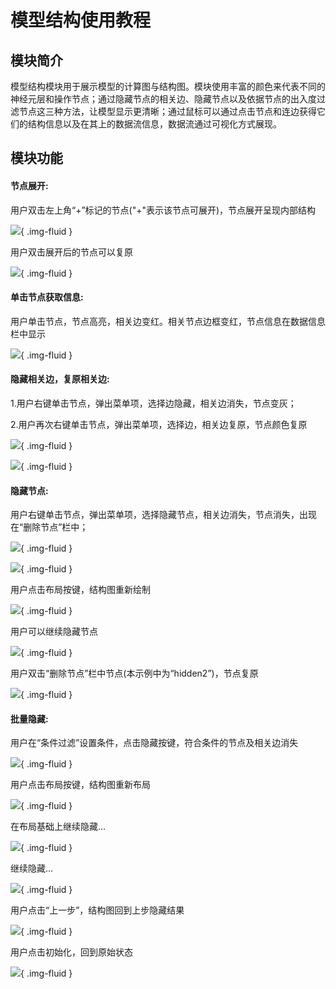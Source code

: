 # 模型结构使用教程
## 模块简介
模型结构模块用于展示模型的计算图与结构图。模块使用丰富的颜色来代表不同的神经元层和操作节点；通过隐藏节点的相关边、隐藏节点以及依据节点的出入度过滤节点这三种方法，让模型显示更清晰；通过鼠标可以通过点击节点和连边获得它们的结构信息以及在其上的数据流信息，数据流通过可视化方式展现。

## 模块功能

#### 节点展开:

用户双击左上角“+”标记的节点("+"表示该节点可展开)，节点展开呈现内部结构

![](./images/graph/graphSelect.png){ .img-fluid }

用户双击展开后的节点可以复原

![](./images/graph/graphExpand.png){ .img-fluid }

#### 单击节点获取信息:

用户单击节点，节点高亮，相关边变红。相关节点边框变红，节点信息在数据信息栏中显示

![](./images/graph/graphClick.png){ .img-fluid }

#### 隐藏相关边，复原相关边:

1.用户右键单击节点，弹出菜单项，选择边隐藏，相关边消失，节点变灰；

2.用户再次右键单击节点，弹出菜单项，选择边，相关边复原，节点颜色复原

![](./images/graph/graphRClick.png){ .img-fluid }

![](./images/graph/graphEdgeHidde.png){ .img-fluid }

#### 隐藏节点:

用户右键单击节点，弹出菜单项，选择隐藏节点，相关边消失，节点消失，出现在“删除节点”栏中；

![](./images/graph/graphRClick_.png){ .img-fluid }

![](./images/graph/graphNodeHidde.png){ .img-fluid }

用户点击布局按键，结构图重新绘制

![](./images/graph/graphLayout.png){ .img-fluid }

用户可以继续隐藏节点

![](./images/graph/graphNodeHidde_.png){ .img-fluid }

用户双击“删除节点”栏中节点(本示例中为“hidden2”)，节点复原

![](./images/graph/graphRestore.png){ .img-fluid }

#### 批量隐藏:

用户在“条件过滤”设置条件，点击隐藏按键，符合条件的节点及相关边消失

![](./images/graph/graphCondition.png){ .img-fluid }

用户点击布局按键，结构图重新布局

![](./images/graph/graphConditionLayout1.png){ .img-fluid }

在布局基础上继续隐藏...

![](./images/graph/graphConditionLayout2.png){ .img-fluid }

继续隐藏...

![](./images/graph/graphConditionLayout3.png){ .img-fluid }

用户点击“上一步”，结构图回到上步隐藏结果

![](./images/graph/graphConditionPre.png){ .img-fluid }

用户点击初始化，回到原始状态

![](./images/graph/graphConditionClear.png){ .img-fluid }
